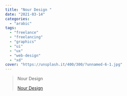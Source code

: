 ```yaml
---
title: "Nour Design "
date: "2021-03-14"
categories:
  - "arabic"
tags:
  - "freelance"
  - "freelancing"
  - "graphics"
  - "ui"
  - "ux"
  - "web-design"
  - "xd"
cover: "https://unsplash.it/400/300/?unnamed-6-1.jpg"
---
```


> Nour Design
>
> [Nour Design ](https://www.youtube.com/c/NourDesign/playlists)
